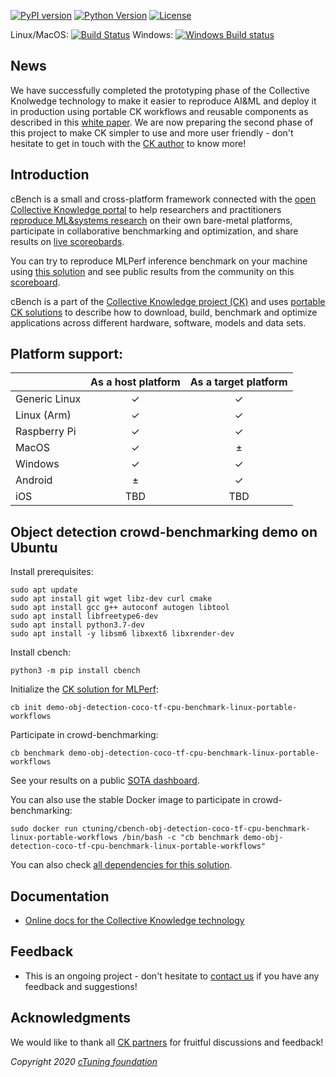 [![PyPI version](https://badge.fury.io/py/cbench.svg)](https://badge.fury.io/py/cbench)
[![Python Version](https://img.shields.io/badge/python-2.7%20|%203.4+-blue.svg)](https://pypi.org/project/cbench)
[![License](https://img.shields.io/badge/license-Apache%202.0-blue.svg)](https://opensource.org/licenses/Apache-2.0)

Linux/MacOS: [![Build Status](https://travis-ci.org/ctuning/cbench.svg?branch=master)](https://travis-ci.org/ctuning/cbench)
Windows: [![Windows Build status](https://ci.appveyor.com/api/projects/status/yjq5myrrrkx3rydc?svg=true)](https://ci.appveyor.com/project/gfursin/cbench)


## News

We have successfully completed the prototyping phase of the Collective Knolwedge technology
to make it easier to reproduce AI&ML and deploy it in production using portable CK workflows and reusable components
as described in this [white paper](https://arxiv.org/abs/2006.07161).
We are now preparing the second phase of this project to make CK simpler to use and more user friendly - 
don't hesitate to get in touch with the [CK author](https://cKnowledge.io/@gfursin) to know more!



## Introduction

cBench is a small and cross-platform framework 
connected with the [open Collective Knowledge portal](https://cKnowledge.io)
to help researchers and practitioners 
[reproduce ML&systems research](https://cKnowledge.io/reproduced-papers)
on their own bare-metal platforms, participate in collaborative
benchmarking and optimization, 
and share results on [live scoreobards](https://cKnowledge.io/reproduced-results).

You can try to reproduce MLPerf inference benchmark on your machine using [this solution](https://cKnowledge.io/test)
and see public results from the community on this [scoreboard](https://cknowledge.io/c/result/sota-mlperf-object-detection-v0.5-crowd-benchmarking).

cBench is a part of the [Collective Knowledge project (CK)](https://cKnowledge.org)
and uses [portable CK solutions](https://cknowledge.io/docs/intro/introduction.html#portable-ck-solution)
to describe how to download, build, benchmark and optimize applications
across different hardware, software, models and data sets.

## Platform support:

|               | As a host platform | As a target platform |
|---------------|:------------------:|:--------------------:|
| Generic Linux | ✓ | ✓ |
| Linux (Arm)   | ✓ | ✓ |
| Raspberry Pi  | ✓ | ✓ |
| MacOS         | ✓ | ± |
| Windows       | ✓ | ✓ |
| Android       | ± | ✓ |
| iOS           | TBD | TBD |


## Object detection crowd-benchmarking demo on Ubuntu

Install prerequisites:

```
sudo apt update
sudo apt install git wget libz-dev curl cmake
sudo apt install gcc g++ autoconf autogen libtool
sudo apt install libfreetype6-dev
sudo apt install python3.7-dev
sudo apt install -y libsm6 libxext6 libxrender-dev
```

Install cbench:

```
python3 -m pip install cbench
```

Initialize the [CK solution for MLPerf](https://cknowledge.io/solution/demo-obj-detection-coco-tf-cpu-benchmark-linux-portable-workflows):

```
cb init demo-obj-detection-coco-tf-cpu-benchmark-linux-portable-workflows
```

Participate in crowd-benchmarking:

```
cb benchmark demo-obj-detection-coco-tf-cpu-benchmark-linux-portable-workflows
```

See your results on a public [SOTA dashboard](https://cknowledge.io/c/result/sota-mlperf-object-detection-v0.5-crowd-benchmarking).

You can also use the stable Docker image to participate in crowd-benchmarking:

```
sudo docker run ctuning/cbench-obj-detection-coco-tf-cpu-benchmark-linux-portable-workflows /bin/bash -c "cb benchmark demo-obj-detection-coco-tf-cpu-benchmark-linux-portable-workflows"
```

You can also check [all dependencies for this solution](https://cknowledge.io/solution/demo-obj-detection-coco-tf-cpu-benchmark-linux-portable-workflows/#dependencies).



## Documentation

* [Online docs for the Collective Knowledge technology](https://cKnowledge.io/docs)

## Feedback

* This is an ongoing project - don't hesitate to [contact us](https://cKnowledge.org/contacts.html) 
  if you have any feedback and suggestions!

## Acknowledgments

We would like to thank all [CK partners](https://cKnowledge.org/partners.html) 
for fruitful discussions and feedback!


*Copyright 2020 [cTuning foundation](https://cTuning.org)*
